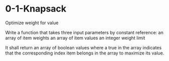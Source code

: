 # 0-1-Knapsack
Optimize weight for value

Write a function that takes three input parameters by constant reference:
  an array of item weights
  an array of item values
  an integer weight limit

It shall return an array of boolean values where a true in the array indicates that the corresponding index item belongs in the array to maximize its value.
